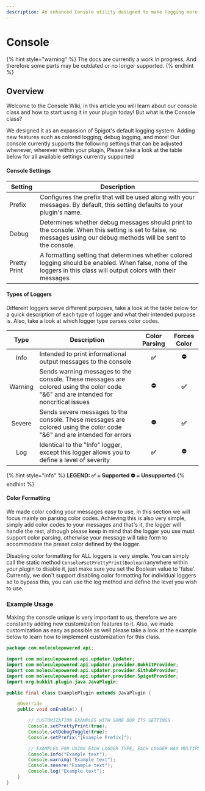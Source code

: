 ```yaml
---
description: An enhanced Console utility designed to make logging more efficient
---
```


# Console

{% hint style="warning" %}
The docs are currently a work in progress, And therefore some parts may be outdated or no longer supported.
{% endhint %}

## Overview

Welcome to the Console Wiki, in this article you will learn about our console class and how to start using it in your plugin today! But what is the Console class?&#x20;

We designed it as an expansion of Spigot's default logging system. Adding new features such as colored logging, debug logging, and more! Our console currently supports the following settings that can be adjusted whenever, wherever within your plugin, Please take a look at the table below for all available settings currently supported

#### Console Settings

| Setting      | Description                                                                                                                                                           |
| ------------ | --------------------------------------------------------------------------------------------------------------------------------------------------------------------- |
| Prefix       | Configures the prefix that will be used along with your messages. By default, this setting defaults to your plugin's name.                                            |
| Debug        | Determines whether debug messages should print to the console. When this setting is set to false, no messages using our debug methods will be sent to the console.    |
| Pretty Print | A formatting setting that determines whether colored logging should be enabled. When false, none of the loggers in this class will output colors with their messages. |

#### Types of Loggers

Different loggers serve different purposes, take a look at the table below for a quick description of each type of logger and what their intended purpose is. Also, take a look at which logger type parses color codes.

|   Type  | Description                                                                                                                         | Color Parsing | Forces Color |
| :-----: | ----------------------------------------------------------------------------------------------------------------------------------- | :-----------: | :----------: |
|   Info  | Intended to print informational output messages to the console                                                                      |     **✅**     |    **⛔️**    |
| Warning | Sends warning messages to the console. These messages are colored using the color code "&6" and are intended for noncritical issues |     **⛔️**    |     **✅**    |
|  Severe | Sends severe messages to the console. These messages are colored using the color code "&6" and are intended for errors              |     **⛔️**    |     **✅**    |
|   Log   | Identical to the "Info" logger, except this logger allows you to define a level of severity                                         |     **✅**     |    **⛔️**    |

{% hint style="info" %}
**LEGEND:    ✅ = Supported    ⛔️ = Unsupported**
{% endhint %}

#### Color Formatting

We made color coding your messages easy to use, in this section we will focus mainly on parsing color codes. Achieving this is also very simple, simply add color codes to your messages and that's it, the logger will handle the rest, although please keep in mind that the logger you use must support color parsing, otherwise your message will take form to accommodate the preset color defined by the logger.

Disabling color formatting for ALL loggers is very simple. You can simply call the static method `Console#setPrettyPrint(Boolean)`anywhere within your plugin to disable it, just make sure you set the Boolean value to 'false'. Currently, we don't support disabling color formatting for individual loggers so to bypass this, you can use the log method and define the level you wish to use.

### Example Usage

Making the console unique is very important to us, therefore we are constantly adding new customization features to it. Also, we made customization as easy as possible as well please take a look at the example below to learn how to implement customization for this class.

```java
package com.moleculepowered.api;

import com.moleculepowered.api.updater.Updater;
import com.moleculepowered.api.updater.provider.BukkitProvider;
import com.moleculepowered.api.updater.provider.GithubProvider;
import com.moleculepowered.api.updater.provider.SpigetProvider;
import org.bukkit.plugin.java.JavaPlugin;

public final class ExamplePlugin extends JavaPlugin {

    @Override
    public void onEnable() {

        // CUSTOMIZATION EXAMPLES WITH SOME OUR ITS SETTINGS
        Console.setPrettyPrint(true);
        Console.setDebugToggle(true);
        Console.setPrefix("[Example Prefix]");

        // EXAMPLES FOR USING EACH LOGGER TYPE, EACH LOGGER HAS MULTIPLE METHODS
        Console.info("Example text");
        Console.warning("Example text");
        Console.severe("Example text");
        Console.log("Example text");
    }
}
```
